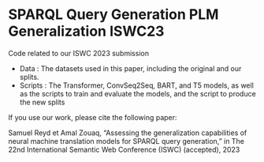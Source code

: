 # SPARQL Query Generation PLM Generalization ISWC23

Code related to our ISWC 2023 submission

- Data : The datasets used in this paper, including the original and our splits.
- Scripts : The Transformer, ConvSeq2Seq, BART, and T5 models, as well as the scripts to train and evaluate the models, and the script to produce the new splits

If you use our work, please cite the following paper:

Samuel Reyd et Amal Zouaq, “Assessing the generalization capabilities of neural machine translation models for SPARQL query generation,” in The 22nd International Semantic Web Conference (ISWC) (accepted), 2023
